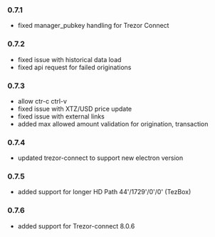 ### 0.7.1
- fixed manager_pubkey handling for Trezor Connect

### 0.7.2
- fixed issue with historical data load 
- fixed api request for failed originations 

### 0.7.3
- allow ctr-c ctrl-v 
- fixed issue with XTZ/USD price update
- fixed issue with external links 
- added max allowed amount validation for origination, transaction

### 0.7.4
- updated trezor-connect to support new electron version

### 0.7.5
- added support for longer HD Path 44'/1729'/0'/0' (TezBox)

### 0.7.6
- added support for Trezor-connect 8.0.6
